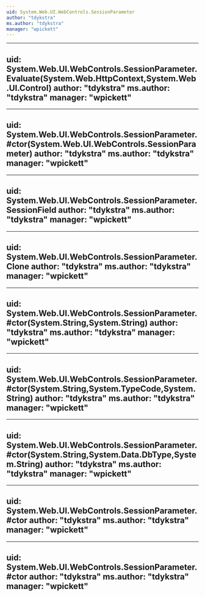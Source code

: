 ```yaml
---
uid: System.Web.UI.WebControls.SessionParameter
author: "tdykstra"
ms.author: "tdykstra"
manager: "wpickett"
---
```


---
uid: System.Web.UI.WebControls.SessionParameter.Evaluate(System.Web.HttpContext,System.Web.UI.Control)
author: "tdykstra"
ms.author: "tdykstra"
manager: "wpickett"
---

---
uid: System.Web.UI.WebControls.SessionParameter.#ctor(System.Web.UI.WebControls.SessionParameter)
author: "tdykstra"
ms.author: "tdykstra"
manager: "wpickett"
---

---
uid: System.Web.UI.WebControls.SessionParameter.SessionField
author: "tdykstra"
ms.author: "tdykstra"
manager: "wpickett"
---

---
uid: System.Web.UI.WebControls.SessionParameter.Clone
author: "tdykstra"
ms.author: "tdykstra"
manager: "wpickett"
---

---
uid: System.Web.UI.WebControls.SessionParameter.#ctor(System.String,System.String)
author: "tdykstra"
ms.author: "tdykstra"
manager: "wpickett"
---

---
uid: System.Web.UI.WebControls.SessionParameter.#ctor(System.String,System.TypeCode,System.String)
author: "tdykstra"
ms.author: "tdykstra"
manager: "wpickett"
---

---
uid: System.Web.UI.WebControls.SessionParameter.#ctor(System.String,System.Data.DbType,System.String)
author: "tdykstra"
ms.author: "tdykstra"
manager: "wpickett"
---

---
uid: System.Web.UI.WebControls.SessionParameter.#ctor
author: "tdykstra"
ms.author: "tdykstra"
manager: "wpickett"
---

---
uid: System.Web.UI.WebControls.SessionParameter.#ctor
author: "tdykstra"
ms.author: "tdykstra"
manager: "wpickett"
---
